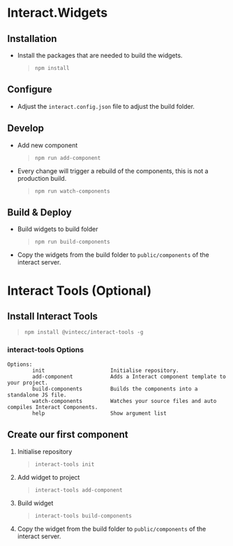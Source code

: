 # Interact.Widgets

## Installation
- Install the packages that are needed to build the widgets. 
    >`npm install`

## Configure
- Adjust the `interact.config.json` file to adjust the build folder. 

## Develop
- Add new component
    > `npm run add-component`

- Every change will trigger a rebuild of the components, this is not a production build.
    > `npm run watch-components`

## Build & Deploy
- Build widgets to build folder
    > `npm run build-components`

- Copy the widgets from the build folder to `public/components` of the interact server. 

# Interact Tools (Optional)

## Install Interact Tools
 > `npm install @vintecc/interact-tools -g`

### interact-tools Options
```shell
Options:
        init                     Initialise repository.
        add-component            Adds a Interact component template to your project.
        build-components         Builds the components into a standalone JS file.
        watch-components         Watches your source files and auto compiles Interact Components.
        help                     Show argument list
```

## Create our first component
1. Initialise repository
    > `interact-tools init`

2. Add widget to project
    > `interact-tools add-component`

3. Build widget
    > `interact-tools build-components`

4. Copy the widget from the build folder to `public/components` of the interact server. 

